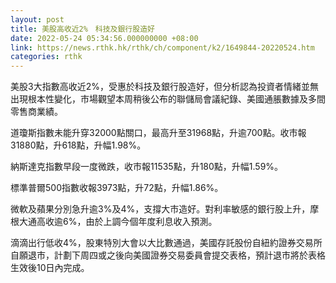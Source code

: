 ```yaml
---
layout: post
title: 美股高收近2%　科技及銀行股造好
date: 2022-05-24 05:34:56.000000000 +08:00
link: https://news.rthk.hk/rthk/ch/component/k2/1649844-20220524.htm
categories: rthk
---
```


美股3大指數高收近2%，受惠於科技及銀行股造好，但分析認為投資者情緒並無出現根本性變化，市場觀望本周稍後公布的聯儲局會議紀錄、美國通脹數據及多間零售商業績。

道瓊斯指數未能升穿32000點關口，最高升至31968點，升逾700點。收市報31880點，升618點，升幅1.98%。

納斯達克指數早段一度微跌，收市報11535點，升180點，升幅1.59%。

標準普爾500指數收報3973點，升72點，升幅1.86%。

微軟及蘋果分別急升逾3%及4%，支撐大市造好。對利率敏感的銀行股上升，摩根大通高收逾6%，由於上調今個年度利息收入預測。

滴滴出行低收4%，股東特別大會以大比數通過，美國存託股份自紐約證券交易所自願退市，計劃下周四或之後向美國證券交易委員會提交表格，預計退市將於表格生效後10日內完成。
